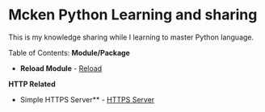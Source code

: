 # Mcken Python Learning and sharing
This is my knowledge sharing while I learning to master Python language.

Table of Contents:
**Module/Package**    
* **Reload Module** - [Reload](/Modules/How-to-reload-or-update-a-module.md)  

**HTTP Related**  
* Simple HTTPS Server** - [HTTPS Server](/HTTP/HTTPSServer.md)
